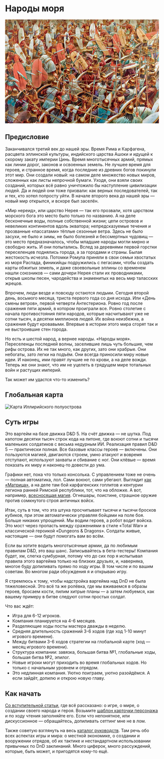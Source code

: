 # Народы моря

![Обложка с битвой при Заме](/images/legio-vs-cartagos-goplites-Zama2.jpg)

## Предисловие

Заканчивался третий век до нашей эры. Время Рима и Карфагена, расцвета эллинской культуры, индийского царства Ашоки и идущей к скорому закату империи Цинь. Время многотысячных армий, прямых как линии дорог, законов и освоенных земель. Не лучшее время для героев, и странное время, когда последние из древних богов покинули этот мир. Они создали новый: на самом деле множество новых миров, сложенных как листы непрочной бумаги. Уходя, они взяли своих созданий, которых всё равно уничтожило бы наступление цивилизации людей. Да и людей они тоже призвали: как верных последователей, так и тех, кто хотел попросту уйти. В начале второго века до нашей эры — новый мир открылся, и вскоре был заселён.  

«Мир нереид», или царство Нерея — так его прозвали, хотя царством морского бога это место было только по названию. А на деле бесконечные воды, полные собственной жизни; цепи островов и невеликих континентов вдоль экватора; непредсказуемые течения и прозванные «пассатами» тёплые сезонные ветра. Здесь не было засухи, не было и зимы, не было болезней и бессмертных чудовищ — это место предназначалось, чтобы младшие народы могли мирно и свободно жить. И они попытались. Вслед за деревнями первой горстки переселенцев поднялись города, а за городами и страны. Былая жестокость исчезла. Потомки Ромула приняли в свои семьи хвостатых из моря Распада, финикийцы подружились с пегасами, чтобы создать карты обжитых земель, и даже своевольные эллины со временем нашли союзников — сами дочери Нерея стали их проводниками, открыв школы песен, чародейства и знаменитых на весь мир таласских жрецов.  

Впрочем, люди везде и повсюду остаются людьми. Сегодня второй день, восьмого месяца, триста первого года со дня исхода. Или «День смены ветров», первой четверти Антестериона. Ровно год после сражения пяти армий, в котором проиграли все. Ровно столетие с начала противостояния пяти народов, которые насчитывают уже не сотни тысяч, а десятки миллионов людей. Их война неизбежна, а сражения будут кровавыми. Впервые в истории этого мира сгорят так и не выстроившие стен города.  

Но есть и шестой народ, а вернее народы. «Народы моря». Переселенцы последней волны, заселившие лишь чуть большие, чем рифы острова. Их не так много, как других, зато они храбрые. Они небогаты, зато легки на подъём. Они всегда приносили миру новые идеи. И наконец, ими правят лучшие не по крови, а на деле вожди. Теперь же они знают, что им не уцелеть в грядущем мире тотальных войн и растущих империй.  

Так может им удастся что-то изменить?  

## Глобальная карта

![Карта Иллирийского полуострова](/images/global-peace.png)

## Суть игры

Это варгейм на базе движка D&D 5. На счёт движка — не шутка. Под капотом десятки тысяч строк кода на питоне, где воюют сотни и тысячи маленьких солдатиков с весьма недурным ИИ. Реализация правил D&D 5 — практически полная. Все базовые классы героев — включены. Они пользуются магией, двигаются строем, умно атакуют и вовремя отступают, используют захваты и сбивание с ног. Они клёвые — время показать их миру и наконец-то довести до ума.  

Графики нет, пока что только консолька. С управлением тоже не очень — полная автоматика, лол. Сами воюют, сами убегают. Выглядит [как «Матрица»](/video/legionary-vs-hoplites.mp4), а на деле там бой карфагенских гоплитов и кентурии легиона ранней Римской республики, тот, что на обложке. А вот, например, [всесносящая магия](/video/two_fireballs_and_40_magic_missiles.mp4). Огнешары, поистине, страшное оружие против сомкнутого строя античных войск.  

Итак, суть в том, что эта штука просчитывает тысячи и тысячи бросков кубиков, при этом автоматически управляя бойцами на поле боя. Больше никаких упрощений. Мы водим героев, а робот водит войска. Это мост через пропасть между сражениями в стиле «Total War» и классической героикой «Dungeons & Dragons». Солдаты живые, настоящие — они будут помогать вам во всём.  

Если вы хотите водить многотысячные армии, да по любимым правилам D&D, это ваш шанс. Записывайтесь в бета-тестеры! Компания будет, хм, слегка сумбурная, потому что до сих пор я испытывал правила этого варгейма только на близких друзьях, и, наверняка, многое буду допиливать прямо по ходу игры. В том числе и по вашим советам. Во многом ради обсуждения я и открываю игру.  

Я стремлюсь к тому, чтобы надстройка варгейма над DnD не была тяжеловесной. Это всё та же ролёвка, где мы вживаемся в образы героев, бросаем кости, пилим хитрые планы — а затем любуемся, как вашему примеру в битве следуют сотни простых солдат.  

Что вас ждёт:  
- Игра для 6-12 игроков.
- Компания планируется на 4-6 месяцев.
- Разделяющие ходы посты мастера дважды в неделю.
- Средняя длительность сражений 3-6 ходов (где ход 1-10 минут игрового времени).
- Между битвами 3-6 ходов стратегии на глобальной карте (ход — месяц игрового времени).
- Структура компании: завязка, большая битва №1, глобальные ходы, большая битва №2, эпилог.
- Новые игроки могут приходить во время глобальных ходов. Но только с начальным уровнем и отрядом.
- Это недлинная компания. Уютно поиграем, уютно разойдёмся. А если зайдёт, допилю и открою новую главу.

## Как начать

[Со вступительной статьи](/docs/world-getting-started.md), где всё рассказано: о игре, о мире, о создании своего народа и героя. Возьмите [шаблон карточки персонажа](/docs/world-hero-example.txt) и по ходу чтения заполняйте его. Если что непонятное, или дискуссионное — обращайтесь, допиливать сеттинг мне не в лом.  

Также советую взглянуть на весь [каталог руководств](/docs/). Там речь обо всех аспектах игры и мира: о местной экономике, о создании и вооружении отрядов, об их тактике и нестандартном использовании привычных по DnD заклинаний. Много циферок, много рассуждений, которые, быть может, и пригодятся кому-то ещё.  
